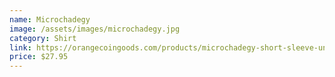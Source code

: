 ```yaml
---
name: Microchadegy
image: /assets/images/microchadegy.jpg
category: Shirt
link: https://orangecoingoods.com/products/microchadegy-short-sleeve-unisex-t-shirt
price: $27.95
---
```

